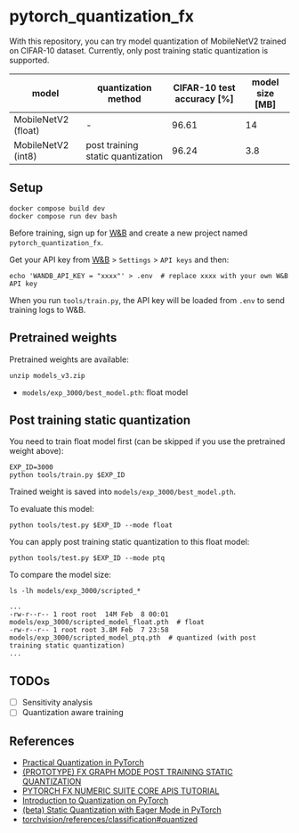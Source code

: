 # pytorch_quantization_fx

With this repository, you can try model quantization of MobileNetV2 trained on CIFAR-10 dataset.
Currently, only post training static quantization is supported.

|model               |quantization method                |CIFAR-10 test accuracy [%] |model size [MB]
|---                 |---                                |---                      |---
|MobileNetV2 (float) |-                                  |96.61                    |14
|MobileNetV2 (int8)  |post training static quantization  |96.24                    |3.8

## Setup

```
docker compose build dev
docker compose run dev bash
```

Before training, sign up for [W&B](https://wandb.ai)
and create a new project named `pytorch_quantization_fx`.

Get your API key from [W&B](https://wandb.ai) > `Settings` > `API keys` and then:

```
echo 'WANDB_API_KEY = "xxxx"' > .env  # replace xxxx with your own W&B API key
```

When you run `tools/train.py`, the API key will be loaded from `.env` to send training logs to W&B.

## Pretrained weights

Pretrained weights are available:

```
unzip models_v3.zip
```

- `models/exp_3000/best_model.pth`: float model

## Post training static quantization

You need to train float model first (can be skipped if you use the pretrained weight above):

```
EXP_ID=3000
python tools/train.py $EXP_ID
```

Trained weight is saved into `models/exp_3000/best_model.pth`.

To evaluate this model:

```
python tools/test.py $EXP_ID --mode float
```

You can apply post training static quantization to this float model:

```
python tools/test.py $EXP_ID --mode ptq
```

To compare the model size:

```
ls -lh models/exp_3000/scripted_*

...
-rw-r--r-- 1 root root  14M Feb  8 00:01 models/exp_3000/scripted_model_float.pth  # float
-rw-r--r-- 1 root root 3.8M Feb  7 23:58 models/exp_3000/scripted_model_ptq.pth  # quantized (with post training static quantization)
...
```

## TODOs

- [ ] Sensitivity analysis
- [ ] Quantization aware training

## References

- [Practical Quantization in PyTorch](https://pytorch.org/blog/quantization-in-practice/)
- [(PROTOTYPE) FX GRAPH MODE POST TRAINING STATIC QUANTIZATION](https://pytorch.org/tutorials/prototype/fx_graph_mode_ptq_static.html)
- [PYTORCH FX NUMERIC SUITE CORE APIS TUTORIAL](https://pytorch.org/tutorials/prototype/fx_numeric_suite_tutorial.html)
- [Introduction to Quantization on PyTorch](https://pytorch.org/blog/introduction-to-quantization-on-pytorch/)
- [(beta) Static Quantization with Eager Mode in PyTorch](https://pytorch.org/tutorials/advanced/static_quantization_tutorial.html)
- [torchvision/references/classification#quantized](https://github.com/pytorch/vision/tree/main/references/classification#quantized)
